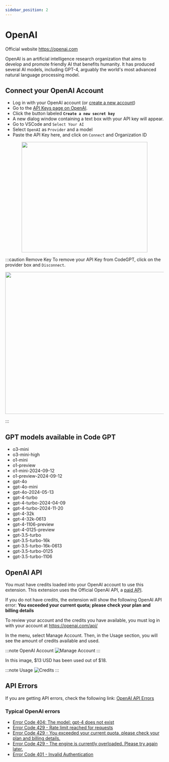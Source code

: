 ```yaml
---
sidebar_position: 2
---
```


# OpenAI

Official website https://openai.com

OpenAI is an artificial intelligence research organization that aims to develop and promote friendly AI that benefits humanity. It has produced several AI models, including GPT-4, arguably the world's most advanced natural language processing model.

## Connect your OpenAI Account
- Log in with your OpenAI account (or [create a new account](https://platform.openai.com/signup))
- Go to the [API Keys page on OpenAI](https://platform.openai.com/settings/organization/api-keys).
- Click the button labeled **`Create a new secret key`**
- A new dialog window containing a text box with your API key will appear.
- Go to VSCode and `Select Your AI`
- Select `OpenAI` as `Provider` and a model
- Paste the API Key here, and click on `Connect` and Organization ID

<p align="center">
      <img width="400" height="350" src="https://github.com/user-attachments/assets/a48d7c73-900b-4997-952f-b6255c9bcd14" />
</p>


:::caution Remove Key
To remove your API Key from CodeGPT, click on the provider box and `Disconnect`.

<p align="center">
      <img width="600" height="450" src="https://github.com/user-attachments/assets/2048048f-0b1a-41be-a985-af97066b0cdb" />
</p>

:::


## GPT models available in Code GPT
- o3-mini
- o3-mini-high
- o1-mini
- o1-preview
- o1-mini-2024-09-12
- o1-preview-2024-09-12
- gpt-4o
- gpt-4o-mini
- gpt-4o-2024-05-13
- gpt-4-turbo
- gpt-4-turbo-2024-04-09
- gpt-4-turbo-2024-11-20
- gpt-4-32k
- gpt-4-32k-0613
- gpt-4-1106-preview
- gpt-4-0125-preview
- gpt-3.5-turbo
- gpt-3.5-turbo-16k
- gpt-3.5-turbo-16k-0613
- gpt-3.5-turbo-0125
- gpt-3.5-turbo-1106

## OpenAI API

You must have credits loaded into your OpenAI account to use this extension.
This extension uses the Official OpenAI API, a [paid API](https://openai.com/api/pricing/).

If you do not have credits, the extension will show the following OpenAI API error:
**You exceeded your current quota; please check your plan and billing details**

To review your account and the credits you have available, you must log in with your account at https://openai.com/api/

In the menu, select Manage Account. Then, in the Usage section, you will see the amount of credits available and used.

:::note OpenAI Account
![Manage Account](https://user-images.githubusercontent.com/6216945/213941730-b48b8b6a-8f0d-4fea-b4b3-42edc838f42e.png)
:::

In this image, $13 USD has been used out of $18.

:::note Usage
![Credits](https://user-images.githubusercontent.com/6216945/213941720-1ae816dd-fedb-4026-ae8c-b8b374d1d0dd.png)
:::

## API Errors
If you are getting API errors, check the following link: [OpenAI API Errors](https://help.openai.com/en/collections/3675931-openai-api#api-error-codes-explained)

### Typical OpenAI errors
- [Error Code 404: The model: gpt-4 does not exist](https://community.openai.com/t/when-i-try-the-gpt-4-model-chat-completion-in-api-request-i-get-an-error-that-model-does-not-exist/98850)
- [Error Code 429 - Rate limit reached for requests](https://help.openai.com/en/articles/6891829-error-code-429-rate-limit-reached-for-requests)
- [Error Code 429 - You exceeded your current quota, please check your plan and billing details.](https://help.openai.com/en/articles/6891831-error-code-429-you-exceeded-your-current-quota-please-check-your-plan-and-billing-details)
- [Error Code 429 - The engine is currently overloaded. Please try again later.](https://help.openai.com/en/articles/6891834-error-code-429-the-engine-is-currently-overloaded-please-try-again-later)
- [Error Code 401 - Invalid Authentication](https://help.openai.com/en/articles/6891767-error-code-401-invalid-authentication)
